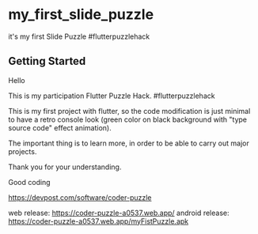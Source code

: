 # my_first_slide_puzzle

it's my first Slide Puzzle #flutterpuzzlehack



## Getting Started

Hello

This is my participation Flutter Puzzle Hack. #flutterpuzzlehack

This is my first project with flutter, so the code modification is just minimal to have a retro console look (green color on black background with "type source code" effect animation).

The important thing is to learn more, in order to be able to carry out major projects.

Thank you for your understanding.

Good coding


https://devpost.com/software/coder-puzzle

web release: https://coder-puzzle-a0537.web.app/ 
android release: https://coder-puzzle-a0537.web.app/myFistPuzzle.apk

